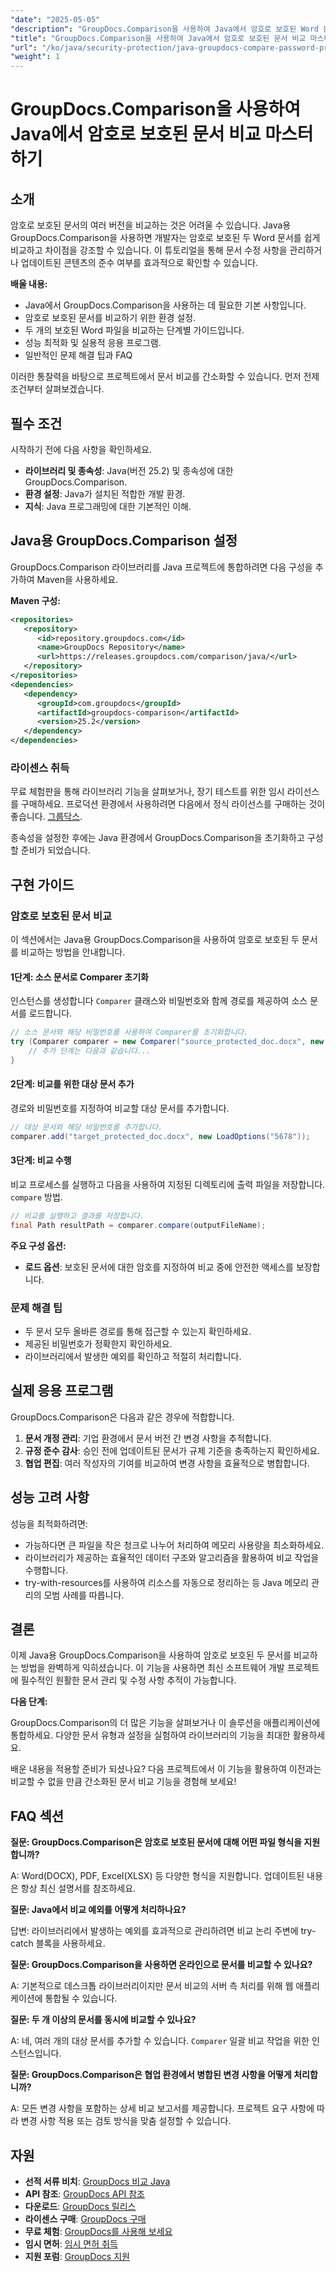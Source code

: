 ```yaml
---
"date": "2025-05-05"
"description": "GroupDocs.Comparison을 사용하여 Java에서 암호로 보호된 Word 문서를 비교하는 방법을 알아보세요. 이 가이드에서는 원활한 문서 비교를 위한 설정, 구현 및 모범 사례를 다룹니다."
"title": "GroupDocs.Comparison을 사용하여 Java에서 암호로 보호된 문서 비교 마스터하기"
"url": "/ko/java/security-protection/java-groupdocs-compare-password-protected-docs/"
"weight": 1
---
```


# GroupDocs.Comparison을 사용하여 Java에서 암호로 보호된 문서 비교 마스터하기

## 소개

암호로 보호된 문서의 여러 버전을 비교하는 것은 어려울 수 있습니다. Java용 GroupDocs.Comparison을 사용하면 개발자는 암호로 보호된 두 Word 문서를 쉽게 비교하고 차이점을 강조할 수 있습니다. 이 튜토리얼을 통해 문서 수정 사항을 관리하거나 업데이트된 콘텐츠의 준수 여부를 효과적으로 확인할 수 있습니다.

**배울 내용:**

- Java에서 GroupDocs.Comparison을 사용하는 데 필요한 기본 사항입니다.
- 암호로 보호된 문서를 비교하기 위한 환경 설정.
- 두 개의 보호된 Word 파일을 비교하는 단계별 가이드입니다.
- 성능 최적화 및 실용적 응용 프로그램.
- 일반적인 문제 해결 팁과 FAQ

이러한 통찰력을 바탕으로 프로젝트에서 문서 비교를 간소화할 수 있습니다. 먼저 전제 조건부터 살펴보겠습니다.

## 필수 조건

시작하기 전에 다음 사항을 확인하세요.

- **라이브러리 및 종속성**: Java(버전 25.2) 및 종속성에 대한 GroupDocs.Comparison.
- **환경 설정**: Java가 설치된 적합한 개발 환경.
- **지식**: Java 프로그래밍에 대한 기본적인 이해.

## Java용 GroupDocs.Comparison 설정

GroupDocs.Comparison 라이브러리를 Java 프로젝트에 통합하려면 다음 구성을 추가하여 Maven을 사용하세요.

**Maven 구성:**

```xml
<repositories>
   <repository>
      <id>repository.groupdocs.com</id>
      <name>GroupDocs Repository</name>
      <url>https://releases.groupdocs.com/comparison/java/</url>
   </repository>
</repositories>
<dependencies>
   <dependency>
      <groupId>com.groupdocs</groupId>
      <artifactId>groupdocs-comparison</artifactId>
      <version>25.2</version>
   </dependency>
</dependencies>
```

### 라이센스 취득

무료 체험판을 통해 라이브러리 기능을 살펴보거나, 장기 테스트를 위한 임시 라이선스를 구매하세요. 프로덕션 환경에서 사용하려면 다음에서 정식 라이선스를 구매하는 것이 좋습니다. [그룹닥스](https://purchase.groupdocs.com/buy).

종속성을 설정한 후에는 Java 환경에서 GroupDocs.Comparison을 초기화하고 구성할 준비가 되었습니다.

## 구현 가이드

### 암호로 보호된 문서 비교

이 섹션에서는 Java용 GroupDocs.Comparison을 사용하여 암호로 보호된 두 문서를 비교하는 방법을 안내합니다. 

#### 1단계: 소스 문서로 Comparer 초기화

인스턴스를 생성합니다 `Comparer` 클래스와 비밀번호와 함께 경로를 제공하여 소스 문서를 로드합니다.

```java
// 소스 문서와 해당 비밀번호를 사용하여 Comparer를 초기화합니다.
try (Comparer comparer = new Comparer("source_protected_doc.docx", new LoadOptions("1234"))) {
    // 추가 단계는 다음과 같습니다...
}
```

#### 2단계: 비교를 위한 대상 문서 추가

경로와 비밀번호를 지정하여 비교할 대상 문서를 추가합니다.

```java
// 대상 문서와 해당 비밀번호를 추가합니다.
comparer.add("target_protected_doc.docx", new LoadOptions("5678"));
```

#### 3단계: 비교 수행

비교 프로세스를 실행하고 다음을 사용하여 지정된 디렉토리에 출력 파일을 저장합니다. `compare` 방법.

```java
// 비교를 실행하고 결과를 저장합니다.
final Path resultPath = comparer.compare(outputFileName);
```

**주요 구성 옵션:**

- **로드 옵션**: 보호된 문서에 대한 암호를 지정하여 비교 중에 안전한 액세스를 보장합니다.

### 문제 해결 팁

- 두 문서 모두 올바른 경로를 통해 접근할 수 있는지 확인하세요.
- 제공된 비밀번호가 정확한지 확인하세요.
- 라이브러리에서 발생한 예외를 확인하고 적절히 처리합니다.

## 실제 응용 프로그램

GroupDocs.Comparison은 다음과 같은 경우에 적합합니다.

1. **문서 개정 관리**: 기업 환경에서 문서 버전 간 변경 사항을 추적합니다.
2. **규정 준수 감사**: 승인 전에 업데이트된 문서가 규제 기준을 충족하는지 확인하세요.
3. **협업 편집**: 여러 작성자의 기여를 비교하여 변경 사항을 효율적으로 병합합니다.

## 성능 고려 사항

성능을 최적화하려면:

- 가능하다면 큰 파일을 작은 청크로 나누어 처리하여 메모리 사용량을 최소화하세요.
- 라이브러리가 제공하는 효율적인 데이터 구조와 알고리즘을 활용하여 비교 작업을 수행합니다.
- try-with-resources를 사용하여 리소스를 자동으로 정리하는 등 Java 메모리 관리의 모범 사례를 따릅니다.

## 결론

이제 Java용 GroupDocs.Comparison을 사용하여 암호로 보호된 두 문서를 비교하는 방법을 완벽하게 익히셨습니다. 이 기능을 사용하면 최신 소프트웨어 개발 프로젝트에 필수적인 원활한 문서 관리 및 수정 사항 추적이 가능합니다.

**다음 단계:**

GroupDocs.Comparison의 더 많은 기능을 살펴보거나 이 솔루션을 애플리케이션에 통합하세요. 다양한 문서 유형과 설정을 실험하여 라이브러리의 기능을 최대한 활용하세요.

배운 내용을 적용할 준비가 되셨나요? 다음 프로젝트에서 이 기능을 활용하여 이전과는 비교할 수 없을 만큼 간소화된 문서 비교 기능을 경험해 보세요!

## FAQ 섹션

**질문: GroupDocs.Comparison은 암호로 보호된 문서에 대해 어떤 파일 형식을 지원합니까?**

A: Word(DOCX), PDF, Excel(XLSX) 등 다양한 형식을 지원합니다. 업데이트된 내용은 항상 최신 설명서를 참조하세요.

**질문: Java에서 비교 예외를 어떻게 처리하나요?**

답변: 라이브러리에서 발생하는 예외를 효과적으로 관리하려면 비교 논리 주변에 try-catch 블록을 사용하세요.

**질문: GroupDocs.Comparison을 사용하면 온라인으로 문서를 비교할 수 있나요?**

A: 기본적으로 데스크톱 라이브러리이지만 문서 비교의 서버 측 처리를 위해 웹 애플리케이션에 통합될 수 있습니다.

**질문: 두 개 이상의 문서를 동시에 비교할 수 있나요?**

A: 네, 여러 개의 대상 문서를 추가할 수 있습니다. `Comparer` 일괄 비교 작업을 위한 인스턴스입니다.

**질문: GroupDocs.Comparison은 협업 환경에서 병합된 변경 사항을 어떻게 처리합니까?**

A: 모든 변경 사항을 포함하는 상세 비교 보고서를 제공합니다. 프로젝트 요구 사항에 따라 변경 사항 적용 또는 검토 방식을 맞춤 설정할 수 있습니다.

## 자원

- **선적 서류 비치**: [GroupDocs 비교 Java](https://docs.groupdocs.com/comparison/java/)
- **API 참조**: [GroupDocs API 참조](https://reference.groupdocs.com/comparison/java/)
- **다운로드**: [GroupDocs 릴리스](https://releases.groupdocs.com/comparison/java/)
- **라이센스 구매**: [GroupDocs 구매](https://purchase.groupdocs.com/buy)
- **무료 체험**: [GroupDocs를 사용해 보세요](https://releases.groupdocs.com/comparison/java/)
- **임시 면허**: [임시 면허 취득](https://purchase.groupdocs.com/temporary-license/)
- **지원 포럼**: [GroupDocs 지원](https://forum.groupdocs.com/c/comparison)